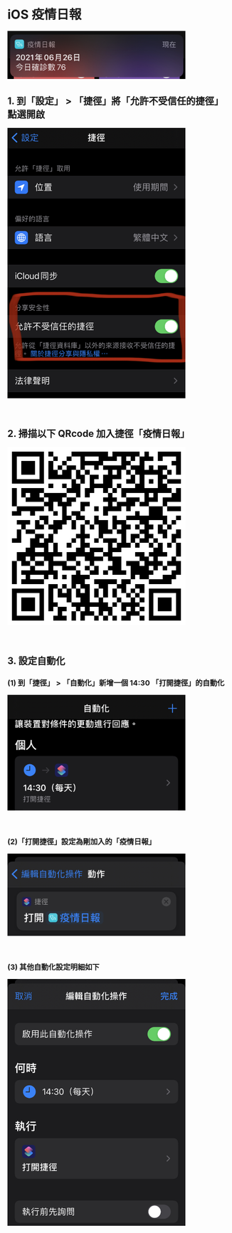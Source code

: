 <p align="center"><h1>iOS 疫情日報</h1></p>
<p align="left"><img width="400" src="./1.png"></p>

## 1. 到「設定」 > 「捷徑」將「允許不受信任的捷徑」點選開啟<br/>
<p align="left"><img width="400" src="./2.png"></p><br/>

## 2. 掃描以下 QRcode 加入捷徑「疫情日報」 <br/>
<p align="left"><img width="400" src="./3.png"></p><br/>

## 3. 設定自動化 <br/>
### (1) 到「捷徑」 > 「自動化」新增一個 14:30 「打開捷徑」的自動化<br/>
<p align="left"><img width="400" src="./4.png"></p><br/>

### (2)「打開捷徑」設定為剛加入的「疫情日報」<br/>
<p align="left"><img width="400" src="./6.png"></p><br/>

### (3) 其他自動化設定明細如下<br/>
<p align="left"><img width="400" src="./5.png"></p><br/>
